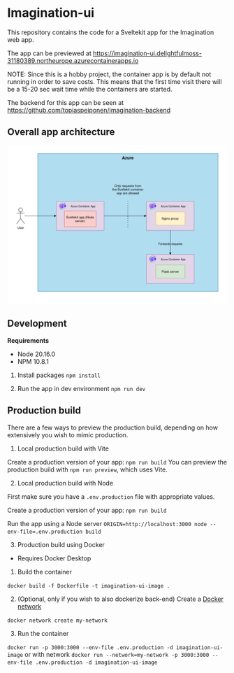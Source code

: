 # Imagination-ui

This repository contains the code for a Sveltekit app for the Imagination web app.

The app can be previewed at https://imagination-ui.delightfulmoss-31180389.northeurope.azurecontainerapps.io

NOTE: Since this is a hobby project, the container app is by default not running in order to save costs. This means that the first time visit there will be a 15-20 sec wait time while the containers are started.

The backend for this app can be seen at https://github.com/topiaspeiponen/imagination-backend

## Overall app architecture

![screenshot](docs/architecture.png)

## Development

**Requirements**

- Node 20.16.0
- NPM 10.8.1

1. Install packages
```npm install```

2. Run the app in dev environment
```npm run dev```

## Production build

There are a few ways to preview the production build, depending on how extensively you wish to mimic production.

1. Local production build with Vite

Create a production version of your app:
```npm run build```
You can preview the production build with `npm run preview`, which uses Vite.

2. Local production build with Node

First make sure you have a ```.env.production``` file with appropriate values.

Create a production version of your app:
```npm run build```

Run the app using a Node server
```ORIGIN=http://localhost:3000 node --env-file=.env.production build```

3. Production build using Docker
- Requires Docker Desktop

1. Build the container

```docker build -f Dockerfile -t imagination-ui-image .```

2. (Optional, only if you wish to also dockerize back-end) Create a [Docker network](https://docs.docker.com/engine/network/)

```docker network create my-network ```

3. Run the container 

```docker run -p 3000:3000 --env-file .env.production -d imagination-ui-image```
or with network
```docker run --network=my-network -p 3000:3000 --env-file .env.production -d imagination-ui-image```
